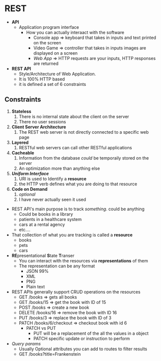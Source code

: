 # REST
- **API**
  - Application program interface
    - How you can actually interaact with the software
      - Console app => keyboard that takes in inputs and text printed on the screen
      - Video Game => controller that takes in inputs images are displayed on a screen
      - *Web App* => HTTP requests are your inputs, HTTP responses are returned
- **REST API**
  - Style/Architecture of Web Application.
  - It is 100% HTTP based
  - it is defined a set of 6 constraints
## Constraints
1. **Stateless**
   1. There is no internal state about the client on the server
   2. There no user sessions
2. **Client Server Architecture**
   1. The REST web server is not directly connected to a specific web page
3. **Layered**
   1. RESTful web servers can call other RESTful applications
4. **Cacheable**
   1. Information from the database *could* be temporaily stored on the server
   2. An optimization more than anything else
5. ***Uniform Interface***
   1. URI is used to Identify a **resource**
   2. the HTTP verb defines what you are doing to that resource
6. **Code on Demand**
   1. *optional*
   2. I have never actually seen it used
- REST API's main purpose is to track *something*. could be anything
  - Could be books in a library
  - patients in a healthcare system
  - cars at a rental agency
  - etc....
- That collection of what you are tracking is called a **resource**
  - books
  - pets
  - cars
- **RE**presentational **S**tate **T**ranser
  - You can interact with the resources via **representations** of them
  - The representation can be any format
    - JSON 99%
    - XML
    - PNG
    - Plain text
- REST APIs generally support CRUD operations on the resources
  - GET /books => gets all  books
  - GET /books/15 => get the book with ID of 15
  - POST /books => create a new book 
  - DELETE /books/16 => remove the book with ID 16
  - PUT /books/3 => replace the book with ID of 3
  - PATCH /books/6/checkout => checkout book with id 6
    - PATCH vs PUT
      - PUT will be a replacement of the all the values in a object
      - PATCH specific update or instruction to perform
- *Query params*
  - Usually Optional attributes you can add to routes to filter results
  - GET /books?title=Frankenstein